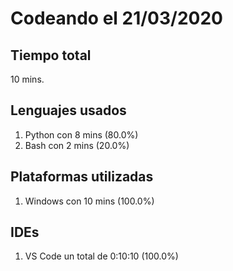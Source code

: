 # Codeando el 21/03/2020

## Tiempo total
10 mins.

## Lenguajes usados
1. Python con 8 mins (80.0%)
1. Bash con 2 mins (20.0%)

## Plataformas utilizadas
1. Windows con 10 mins (100.0%)

## IDEs
1. VS Code un total de 0:10:10 (100.0%)
